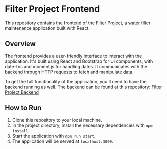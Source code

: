 
# Filter Project Frontend

This repository contains the frontend of the Filter Project, a water filter maintenance application built with React.

## Overview

The frontend provides a user-friendly interface to interact with the application. It's built using React and Bootstrap for UI components, with date-fns and moment.js for handling dates. It communicates with the backend through HTTP requests to fetch and manipulate data.

To get the full functionality of the application, you'll need to have the backend running as well. The backend can be found at this repository: [Filter Project Backend](https://github.com/patcont/filter-project-backend)

## How to Run

1. Clone this repository to your local machine.
2. In the project directory, install the necessary dependencies with `npm install`.
3. Start the application with `npm run start`.
4. The application will be served at `localhost:3000`.
